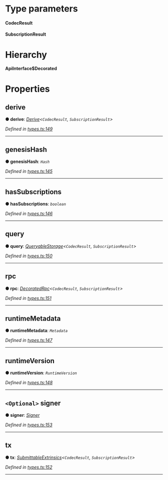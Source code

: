 

# Type parameters
#### CodecResult 
#### SubscriptionResult 
# Hierarchy

**ApiInterface$Decorated**

# Properties

<a id="derive"></a>

##  derive

**● derive**: *[Derive](_types_.derive.md)<`CodecResult`, `SubscriptionResult`>*

*Defined in [types.ts:149](https://github.com/polkadot-js/api/blob/19eb484/packages/api/src/types.ts#L149)*

___
<a id="genesishash"></a>

##  genesisHash

**● genesisHash**: *`Hash`*

*Defined in [types.ts:145](https://github.com/polkadot-js/api/blob/19eb484/packages/api/src/types.ts#L145)*

___
<a id="hassubscriptions"></a>

##  hasSubscriptions

**● hasSubscriptions**: *`boolean`*

*Defined in [types.ts:146](https://github.com/polkadot-js/api/blob/19eb484/packages/api/src/types.ts#L146)*

___
<a id="query"></a>

##  query

**● query**: *[QueryableStorage](_types_.queryablestorage.md)<`CodecResult`, `SubscriptionResult`>*

*Defined in [types.ts:150](https://github.com/polkadot-js/api/blob/19eb484/packages/api/src/types.ts#L150)*

___
<a id="rpc"></a>

##  rpc

**● rpc**: *[DecoratedRpc](_types_.decoratedrpc.md)<`CodecResult`, `SubscriptionResult`>*

*Defined in [types.ts:151](https://github.com/polkadot-js/api/blob/19eb484/packages/api/src/types.ts#L151)*

___
<a id="runtimemetadata"></a>

##  runtimeMetadata

**● runtimeMetadata**: *`Metadata`*

*Defined in [types.ts:147](https://github.com/polkadot-js/api/blob/19eb484/packages/api/src/types.ts#L147)*

___
<a id="runtimeversion"></a>

##  runtimeVersion

**● runtimeVersion**: *`RuntimeVersion`*

*Defined in [types.ts:148](https://github.com/polkadot-js/api/blob/19eb484/packages/api/src/types.ts#L148)*

___
<a id="signer"></a>

## `<Optional>` signer

**● signer**: *[Signer](_types_.signer.md)*

*Defined in [types.ts:153](https://github.com/polkadot-js/api/blob/19eb484/packages/api/src/types.ts#L153)*

___
<a id="tx"></a>

##  tx

**● tx**: *[SubmittableExtrinsics](_types_.submittableextrinsics.md)<`CodecResult`, `SubscriptionResult`>*

*Defined in [types.ts:152](https://github.com/polkadot-js/api/blob/19eb484/packages/api/src/types.ts#L152)*

___

